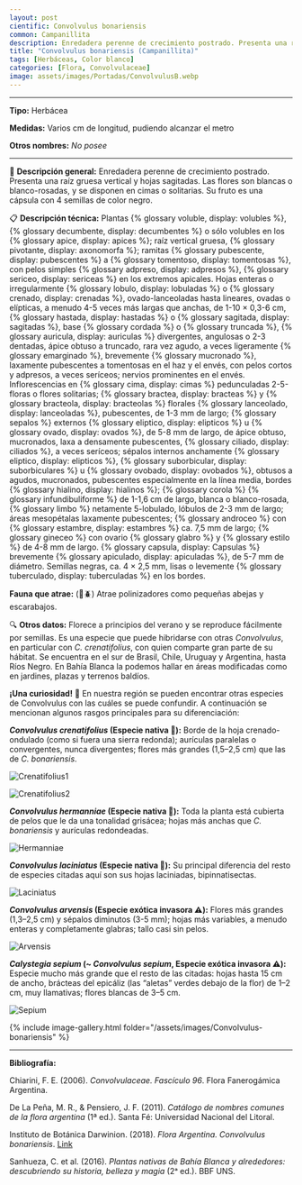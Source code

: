 ```yaml
---
layout: post
cientific: Convolvulus bonariensis
common: Campanillita
description: Enredadera perenne de crecimiento postrado. Presenta una raíz gruesa vertical y hojas sagitadas. Las flores son blancas o blanco-rosadas, y se disponen en cimas o solitarias. Su fruto es una cápsula con 4 semillas de color negro.
title: "Convolvulus bonariensis (Campanillita)"
tags: [Herbáceas, Color blanco]
categories: [Flora, Convolvulaceae]
image: assets/images/Portadas/ConvolvulusB.webp
---
```


***

**Tipo:** Herbácea

**Medidas:** Varios cm de longitud, pudiendo alcanzar el metro

**Otros nombres:** *No posee*

***

🌱 **Descripción general:** Enredadera perenne de crecimiento postrado. Presenta una raíz gruesa vertical y hojas sagitadas. Las flores son blancas o blanco-rosadas, y se disponen en cimas o solitarias. Su fruto es una cápsula con 4 semillas de color negro.

📋 **Descripción técnica:** Plantas {% glossary voluble, display: volubles %}, {% glossary decumbente, display: decumbentes %} o sólo volubles en los {% glossary apice, display: apices %}; raíz vertical gruesa, {% glossary pivotante, display: axonomorfa %}; ramitas {% glossary pubescente, display: pubescentes %} a {% glossary tomentoso, display: tomentosas %}, con pelos simples {% glossary adpreso, display: adpresos %}, {% glossary sericeo, display: sericeas %} en los extremos apicales. Hojas enteras o irregularmente {% glossary lobulo, display: lobuladas %} o {% glossary crenado, display: crenadas %}, ovado-lanceoladas hasta lineares, ovadas o elípticas, a menudo 4-5 veces más largas que anchas, de 1-10 × 0,3-6 cm, {% glossary hastada, display: hastadas %} o {% glossary sagitada, display: sagitadas %}, base {% glossary cordada %} o {% glossary truncada %}, {% glossary auricula, display: auriculas %} divergentes, angulosas o 2-3 dentadas, ápice obtuso a truncado, rara vez agudo, a veces ligeramente {% glossary emarginado %}, brevemente {% glossary mucronado %}, laxamente pubescentes a tomentosas en el haz y el envés, con pelos cortos y adpresos, a veces seríceos; nervios prominentes en el envés. Inflorescencias en {% glossary cima, display: cimas %} pedunculadas 2-5-floras o flores solitarias; {% glossary bractea, display: bracteas %} y {% glossary bracteola, display: bracteolas %} florales {% glossary lanceolado, display: lanceoladas %}, pubescentes, de 1-3 mm de largo; {% glossary sepalos %} externos {% glossary eliptico, display: elipticos %} u {% glossary ovado, display: ovados %}, de 5-8 mm de largo, de ápice obtuso, mucronados, laxa a densamente pubescentes, {% glossary ciliado, display: ciliados %}, a veces seríceos; sépalos internos anchamente {% glossary eliptico, display: elipticos %}, {% glossary suborbicular, display: suborbiculares %} u {% glossary ovobado, display: ovobados %}, obtusos a agudos, mucronados, pubescentes especialmente en la línea media, bordes {% glossary hialino, display: hialinos %}; {% glossary corola %} {% glossary infundibuliforme %} de 1-1,6 cm de largo, blanca o blanco-rosada, {% glossary limbo %} netamente 5-lobulado, lóbulos de 2-3 mm de largo; áreas mesopétalas laxamente pubescentes; {% glossary androceo %} con {% glossary estambre, display: estambres %} ca. 7,5 mm de largo; {% glossary gineceo %} con ovario {% glossary glabro %} y {% glossary estilo %} de 4-8 mm de largo. {% glossary capsula, display: Capsulas %} brevemente {% glossary apiculado, display: apiculadas %}, de 5-7 mm de diámetro. Semillas negras, ca. 4 × 2,5 mm, lisas o levemente {% glossary tuberculado, display: tuberculadas %} en los bordes.

**Fauna que atrae:** (🐝🪲) Atrae polinizadores como pequeñas abejas y escarabajos.

🔍 **Otros datos:** Florece a principios del verano y se reproduce fácilmente por semillas. Es una especie que puede hibridarse con otras *Convolvulus*, en particular con *C. crenatifolius*, con quien comparte gran parte de su hábitat. Se encuentra en el sur de Brasil, Chile, Uruguay y Argentina, hasta Ríos Negro. En Bahía Blanca la podemos hallar en áreas modificadas como en jardines, plazas y terrenos baldíos. 

**¡Una curiosidad!** 👀 En nuestra región se pueden encontrar otras especies de Convolvulus con las cuáles se puede confundir. A continuación se mencionan algunos rasgos principales para su diferenciación:

***Convolvulus crenatifolius* (Especie nativa 🌱):** Borde de la hoja crenado-ondulado (como si fuera una sierra redonda); aurículas paralelas o convergentes, nunca divergentes; flores más grandes (1,5–2,5 cm) que las de *C. bonariensis*.

![Crenatifolius1](assets/images/Imagenes/Ccrenatifolius.webp)

![Crenatifolius2](assets/images/Imagenes/Ccrenatifolius2.webp)

***Convolvulus hermanniae* (Especie nativa 🌱):** Toda la planta está cubierta de pelos que le da una tonalidad grisácea; hojas más anchas que *C. bonariensis* y aurículas redondeadas.

![Hermanniae](assets/images/Imagenes/Chermanniae.webp)

***Convolvulus laciniatus* (Especie nativa 🌱):** Su principal diferencia del resto de especies citadas aquí son sus hojas laciniadas, bipinnatisectas.

![Laciniatus](assets/images/Imagenes/Claciniatus.webp)

***Convolvulus arvensis* (Especie exótica invasora ⚠️):** Flores más grandes (1,3–2,5 cm) y sépalos diminutos (3-5 mm); hojas más variables, a menudo enteras y completamente glabras; tallo casi sin pelos.

![Arvensis](assets/images/Imagenes/Carvensis.webp)

***Calystegia sepium* (~ *Convolvulus sepium*, Especie exótica invasora ⚠️):** Especie mucho más grande que el resto de las citadas: hojas hasta 15 cm de ancho, brácteas del epicáliz (las “aletas” verdes debajo de la flor) de 1–2 cm, muy llamativas; flores blancas de 3–5 cm.

![Sepium](assets/images/Imagenes/Csepium.webp)

 {% include image-gallery.html folder="/assets/images/Convolvulus-bonariensis" %}

***

**Bibliografía:**

Chiarini, F. E. (2006). *Convolvulaceae. Fascículo 96*. Flora Fanerogámica Argentina.

De La Peña, M. R., & Pensiero, J. F. (2011). *Catálogo de nombres comunes de la flora argentina* (1ª ed.). Santa Fé: Universidad Nacional del Litoral.

Instituto de Botánica Darwinion. (2018). *Flora Argentina. Convolvulus bonariensis*. [Link](https://buscador.floraargentina.edu.ar/species/details/11629)

Sanhueza, C. et al. (2016). *Plantas nativas de Bahía Blanca y alrededores: descubriendo su historia, belleza y magia* (2ᵃ ed.). BBF UNS.

